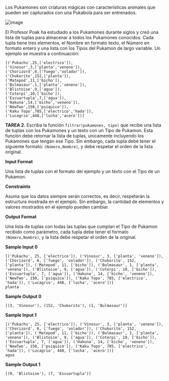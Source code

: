 Los Pukamones son criaturas mágicas con características animales que pueden ser capturados con una Pukabola para ser entrenados.

![image](https://s3.amazonaws.com/hr-assets/0/1624226595-870ee2d17b-pukamones.png)

El Profesor Poak ha estudiado a los Pukamones durante siglos y creó una lista de tuplas para almacenar a todos los Pukamones conocidos. Cada tupla tiene tres elementos, el Nombre en formato texto, el Número en formato entero y una lista con los Tipos del Pukamon de largo variable. Un ejemplo se muestra a continuación:

```
[('Pukachu',25,['electrico']),
('Vinosur',3,['planta','veneno']),
('Chorizord',6,['fuego','volador']),
('Chukorito',152,['planta']),
('Matepod',11,['bicho']),
('Bulmasaur',1,['planta','veneno']),
('Blistoise',9,['agua']),
('Coterpi',10,['bicho']),
('Escuartupla',7,['agua']),
('Hakuna',14,['bicho','veneno']),
('NewTwo',150,['psiquico']),
('Kaku Topo',785,['electrico','hada']),
('Lucagrio',448,['lucha','acero'])]

```

**TAREA 2.** Escriba la función `filtrar(pukamones, tipo)` que recibe una lista de tuplas con los Pukamones y un texto con un Tipo de Pukamon. Esta función debe retornar la lista de tuplas, unicamente incluyendo los Pukamones que tengan ese Tipo. Sin embargo, cada tupla debe tener el siguiente formato: `(Número,Nombre)`, y debe respetar el orden de la lista original.

**Input Format**

Una lista de tuplas con el formato del ejemplo y un texto con el Tipo de un Pukamon.

**Constraints**

Asuma que los datos siempre serán correctos, es decir, respetarán la estructura mostrada en el ejemplo. Sin embargo, la cantidad de elementos y valores mostrados en el ejemplo pueden cambiar.

**Output Format**

Una lista de tuplas con todas las tuplas que cumplan el Tipo de Pukamon recibido como parámetro, cada tupla debe tener el formato `(Número,Nombre)`, y la lista debe respetar el orden de la original.

**Sample Input 0**

```
[('Pukachu', 25, ['electrico']), ('Vinosur', 3, ['planta', 'veneno']), ('Chorizord', 6, ['fuego', 'volador']), ('Chukorito', 152, ['planta']), ('Matepod', 11, ['bicho']), ('Bulmasaur', 1, ['planta', 'veneno']), ('Blistoise', 9, ['agua']), ('Coterpi', 10, ['bicho']), ('Escuartupla', 7, ['agua']), ('Hakuna', 14, ['bicho', 'veneno']), ('NewTwo', 150, ['psiquico']), ('Kaku Topo', 785, ['electrico', 'hada']), ('Lucagrio', 448, ['lucha', 'acero'])]
planta

```

**Sample Output 0**

```
[(3, 'Vinosur'), (152, 'Chukorito'), (1, 'Bulmasaur')]

```

**Sample Input 1**

```
[('Pukachu', 25, ['electrico']), ('Vinosur', 3, ['planta', 'veneno']), ('Chorizord', 6, ['fuego', 'volador']), ('Chukorito', 152, ['planta']), ('Matepod', 11, ['bicho']), ('Bulmasaur', 1, ['planta', 'veneno']), ('Blistoise', 9, ['agua']), ('Coterpi', 10, ['bicho']), ('Escuartupla', 7, ['agua']), ('Hakuna', 14, ['bicho', 'veneno']), ('NewTwo', 150, ['psiquico']), ('Kaku Topo', 785, ['electrico', 'hada']), ('Lucagrio', 448, ['lucha', 'acero'])]
agua

```

**Sample Output 1**

```
[(9, 'Blistoise'), (7, 'Escuartupla')]

```